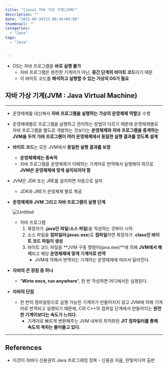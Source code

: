 ```yaml
---
title: "[Java] 자바 가상 기계(JVM)"
description: ""
date: "2022-06-26T21:00:45+09:00"
thumbnail: ""
categories:
  - "Java"
tags:
  - "Java"


---
```

<!--more-->

- OS는 자바 프로그램을 **바로 실행 불가**
    - 자바 프로그램은 완전한 기계어가 아닌, **중간 단계의 바이트 코드**이기 때문
    - 이 바이트 코드를 **해석하고 실행할 수 있는 가상의 OS가 필요**

## 자바 가상 기계(JVM : Java Virtual Machine)

---

- 운영체제를 대신해서 **자바 프로그램을 실행하는 가상의 운영체제 역할**을 수행
- 운영체제별로 프로그램을 실행하고 관리하는 방법이 다르기 때문에 운영체제별로 자바 프로그램을 별도로 개발하는 것보다는 **운영체제와 자바 프로그램을 중계하는 JVM을 두어 가바 프로그램이 여러 운영체제에서 동일한 실행 결과를 얻도록 설계**
- **바이트 코드**는 모든 JVM에서 **동일한 실행 결과를 보장**
    - **운영체제에는 종속적**
    - 자바 프로그램을 운영체제가 이해하는 기계어로 번역해서 실행해야 하므로 **JVM은 운영체제에 맞게 설치되어야 함**
   
- JVM은 JDK 또는 JRE를 설치하면 자동으로 설치
    - JDK와 JRE가 운영체제 별로 제공   

- **운영체제와 JVM 그리고 자바 프로그램의 실행 단계**
    
    ![Untitled](/images/lang_java/start/자바_가상_기계(JVM)/Untitled.png)
    
    - 자바 프로그램
        1. 확장자가 **.java인 파일**(**소스 파일**)을 작성하는 것부터 시작
        2. 소스 파일을 **컴파일러**(**javac.exe**)로 **컴파일**하면 확장자가 **.class인  바이트 코드 파일이 생성**
        3. 바이트 코드 파일을 **JVM 구동 명령어(java.exe)**에 의해 **JVM에서 해석**되고 해당 **운영체제에 맞게 기계어로 번역**
            - JVM에 의해서 번역되는 기계어는 운영체제에 따라서 달라진다.
- **자바의 큰 장점 중 하나**
    - “**Wirte once, run anywhere**”, 한 번 작성하면 어디에서든 실행된다.
   
- **자바의 단점**
    - 한 번의 컴파일링으로 실행 가능한 기계어가 만들어지지 않고 JVM에 의해 기계어로 번역되고 실행되기 때문에, C와 C++의 컴파일 단계에서 만들어지는 **완전한 기계어보다는 속도가 느리다.**
        - 기계어로 빠르게 변환해주는 JVM 내부의 최적화된 **JIT 컴파일러를 통해 속도의 격차는 줄어들고 있다.**

---

## References

- 이것이 자바다 신용권의 Java 프로그래밍 정복 - 신용권 지음, 한빛미디어 출판